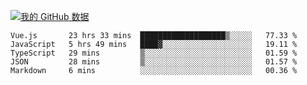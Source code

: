 [![我的 GitHub 数据](https://github-readme-stats.vercel.app/api?username=unbrain&?theme=dark)]()

<!--START_SECTION:waka-->
```text
Vue.js       23 hrs 33 mins  ███████████████████▒░░░░░   77.33 % 
JavaScript   5 hrs 49 mins   ████▓░░░░░░░░░░░░░░░░░░░░   19.11 % 
TypeScript   29 mins         ▒░░░░░░░░░░░░░░░░░░░░░░░░   01.59 % 
JSON         28 mins         ▒░░░░░░░░░░░░░░░░░░░░░░░░   01.57 % 
Markdown     6 mins          ░░░░░░░░░░░░░░░░░░░░░░░░░   00.36 % 
```
<!--END_SECTION:waka-->
